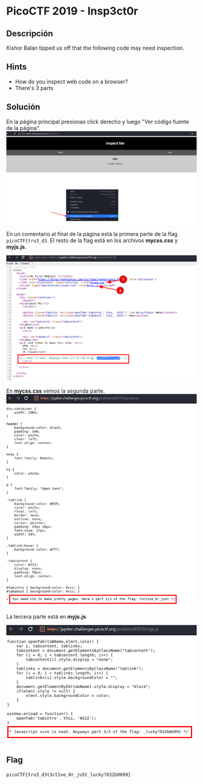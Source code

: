 # PicoCTF 2019 - Insp3ct0r

## Descripción
Kishor Balan tipped us off that the following code may need inspection.

## Hints
- How do you inspect web code on a browser?
- There's 3 parts

## Solución
En la página principal presionas click derecho y luego "Ver código fuente de la página".
![](./imagenes/insp3ct0r-1.png)

En un comentario al final de la página está la primera parte de la flag `picoCTF{tru3_d3`. El resto de la flag está en los archivos **mycss.css** y **myjs.js**.

![](./imagenes/insp3ct0r-2.png)

En **mycss.css** vemos la segunda parte.
![](./imagenes/insp3ct0r-3.png)

La tercera parte está en **myjs.js**.

![](./imagenes/insp3ct0r-4.png)

## Flag
`picoCTF{tru3_d3t3ct1ve_0r_ju5t_lucky?832b0699}`